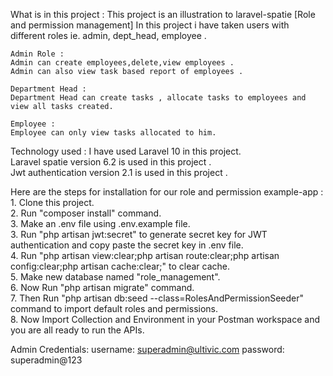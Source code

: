What is in this project :
    This project is an illustration to laravel-spatie [Role and permission management]
    In this project i have taken users with different roles ie. admin, dept_head, employee .

    Admin Role :
    Admin can create employees,delete,view employees .
    Admin can also view task based report of employees .

    Department Head :
    Department Head can create tasks , allocate tasks to employees and view all tasks created.
    
    Employee :
    Employee can only view tasks allocated to him.


Technology used :
    I have used Laravel 10 in this project.<br>
    Laravel spatie version 6.2 is used in this project .<br>
    Jwt authentication version 2.1 is used in this project .<br>


Here are the steps for installation for our role and permission example-app :
    1. Clone this project.<br>
    2. Run  "composer install" command.<br>
    3. Make an .env file using .env.example file.<br>
    3. Run  "php artisan jwt:secret" to generate secret key for JWT authentication and copy paste the secret key in .env file.<br>
    4. Run "php artisan view:clear;php artisan route:clear;php artisan config:clear;php artisan cache:clear;" to clear cache.<br>
    5. Make new database named "role_management".<br>
    6. Now Run "php artisan migrate" command. <br>
    7. Then Run "php artisan db:seed --class=RolesAndPermissionSeeder" command to import default roles and permissions.<br>
    8. Now Import Collection and Environment in your Postman workspace and you are all ready to run the APIs.<br>


Admin Credentials:
    username: superadmin@ultivic.com
    password: superadmin@123
